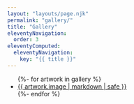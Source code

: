 ```yaml
---
layout: "layouts/page.njk"
permalink: "gallery/"
title: "Gallery"
eleventyNavigation:
  order: 3
eleventyComputed:
  eleventyNavigation:
    key: "{{ title }}"
---
```


<ul class="[ h-feed ]">
	{%- for artwork in gallery %}
	<li>
		<a href="./{{artwork.slug}}/">{{ artwork.image | markdown | safe }}</a>
	</li>
	{%- endfor %}
</ul>
